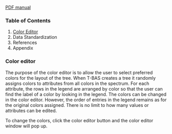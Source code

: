 [PDF manual](data/tbas-documentation/TBAS_User_Manual_v2.1.pdf)

### Table of Contents
1. [Color Editor](#color-editor)
2. Data Standardization
3. References
4. Appendix
   


### Color editor
The purpose of the color editor is to allow the user to select preferred colors for the layout of the tree. When T-BAS creates a tree it randomly assigns colors to attributes from all colors in the spectrum. For each attribute, the rows in the legend are arranged by color so that the user can find the label of a color by looking in the legend. The colors can be changed in the color editor. However, the order of entries in the legend remains as for the original colors assigned. There is no limit to how many values or attributes can be edited.

To change the colors, click the color editor button and the color editor window will pop up. 
